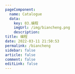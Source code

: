 ```yaml
---
pageComponent: 
  name: Catalogue
  data: 
    key: 03.编程
    imgUrl: /img/biancheng.png
    description: 
title: 编程
date: 2022-03-11 21:50:53
permalink: /biancheng
sidebar: false
article: false
comment: false
editLink: false
---
```


